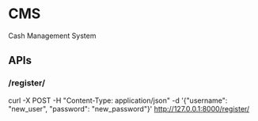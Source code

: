 # CMS
Cash Management System

## APIs

### /register/
curl -X POST -H "Content-Type: application/json" -d '{"username": "new_user", "password": "new_password"}' http://127.0.0.1:8000/register/
